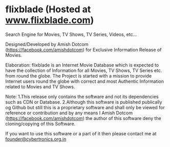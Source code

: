 # flixblade (Hosted at www.flixblade.com)
Search Engine for Movies, TV Shows, TV Series, Videos, etc...

Designed/Developed by Amish Dotcom (https://facebook.com/amishdotcom) for Exclusive Information Release of Movies.

Elaboration: flixblade is an Internet Movie Database which is expected to have the collection of Information for all Movies, TV Shows, TV Series etc. from round the globe. The Project is started with a mission to provide Internet users round the globe with correct and most Authentic Information related to Movies and TV Shows.

Note: 
1.This release only contains the software and not its dependencies such as CDN or Database.
2.Although this software is published publically og Github but still this is a proprietary software and shall only be viewed for reference or contribution and by any means I Amish Dotcom (https://facebook.com/amishdotcom) the author of this software deny the cloning/copying of this Software.

If you want to use this software or a part of it then please contact me at founder@cybertronics.org.in
